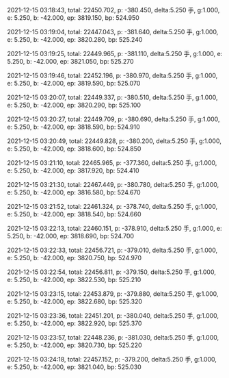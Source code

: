 2021-12-15 03:18:43, total: 22450.702, p: -380.450, delta:5.250 手, g:1.000, e: 5.250, b: -42.000, ep: 3819.150, bp: 524.950

2021-12-15 03:19:04, total: 22447.043, p: -381.640, delta:5.250 手, g:1.000, e: 5.250, b: -42.000, ep: 3820.280, bp: 525.240

2021-12-15 03:19:25, total: 22449.965, p: -381.110, delta:5.250 手, g:1.000, e: 5.250, b: -42.000, ep: 3821.050, bp: 525.270

2021-12-15 03:19:46, total: 22452.196, p: -380.970, delta:5.250 手, g:1.000, e: 5.250, b: -42.000, ep: 3819.590, bp: 525.070

2021-12-15 03:20:07, total: 22449.337, p: -380.510, delta:5.250 手, g:1.000, e: 5.250, b: -42.000, ep: 3820.290, bp: 525.100

2021-12-15 03:20:27, total: 22449.709, p: -380.690, delta:5.250 手, g:1.000, e: 5.250, b: -42.000, ep: 3818.590, bp: 524.910

2021-12-15 03:20:49, total: 22449.828, p: -380.200, delta:5.250 手, g:1.000, e: 5.250, b: -42.000, ep: 3818.600, bp: 524.850

2021-12-15 03:21:10, total: 22465.965, p: -377.360, delta:5.250 手, g:1.000, e: 5.250, b: -42.000, ep: 3817.920, bp: 524.410

2021-12-15 03:21:30, total: 22467.449, p: -380.780, delta:5.250 手, g:1.000, e: 5.250, b: -42.000, ep: 3816.580, bp: 524.670

2021-12-15 03:21:52, total: 22461.324, p: -378.740, delta:5.250 手, g:1.000, e: 5.250, b: -42.000, ep: 3818.540, bp: 524.660

2021-12-15 03:22:13, total: 22460.151, p: -378.910, delta:5.250 手, g:1.000, e: 5.250, b: -42.000, ep: 3818.690, bp: 524.700

2021-12-15 03:22:33, total: 22456.721, p: -379.010, delta:5.250 手, g:1.000, e: 5.250, b: -42.000, ep: 3820.750, bp: 524.970

2021-12-15 03:22:54, total: 22456.811, p: -379.150, delta:5.250 手, g:1.000, e: 5.250, b: -42.000, ep: 3822.530, bp: 525.210

2021-12-15 03:23:15, total: 22453.879, p: -379.880, delta:5.250 手, g:1.000, e: 5.250, b: -42.000, ep: 3822.680, bp: 525.320

2021-12-15 03:23:36, total: 22451.201, p: -380.040, delta:5.250 手, g:1.000, e: 5.250, b: -42.000, ep: 3822.920, bp: 525.370

2021-12-15 03:23:57, total: 22448.236, p: -381.030, delta:5.250 手, g:1.000, e: 5.250, b: -42.000, ep: 3820.730, bp: 525.220

2021-12-15 03:24:18, total: 22457.152, p: -379.200, delta:5.250 手, g:1.000, e: 5.250, b: -42.000, ep: 3821.040, bp: 525.030